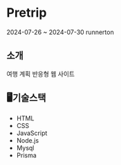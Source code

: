 # Pretrip
2024-07-26 ~ 2024-07-30 runnerton <Pre-Trip>

## 소개
여행 계획 반응형 웹 사이트 <br>


## 🖥️기술스택

- HTML
- CSS
- JavaScript
- Node.js
- Mysql
- Prisma
